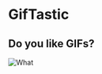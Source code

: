 # GifTastic

## Do you like GIFs?
![What](https://github.com/Runexz/GifTastic/blob/master/assets/css/images/what.gif)

